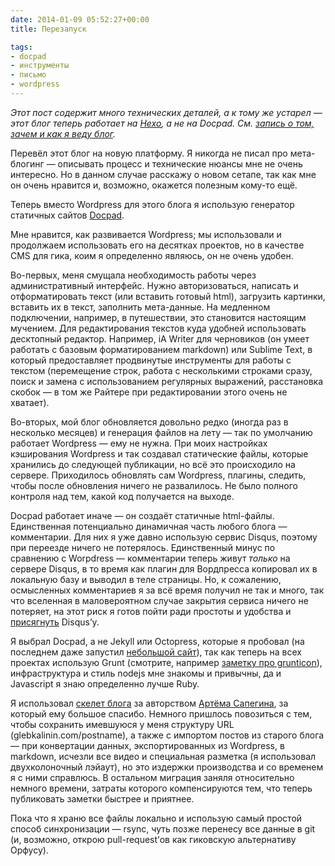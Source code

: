 ```yaml
---
date: 2014-01-09 05:52:27+00:00
title: Перезапуск

tags:
- docpad
- инструменты
- письмо
- wordpress
---
```


_Этот пост содержит много технических деталей, а к тому же устарел — этот блог теперь работает на [Hexo](http://hexo.io/), а не на Docpad. См. [запись о том, зачем и как я веду блог](https://glebkalinin.com/blogging/)._

Перевёл этот блог на новую платформу. Я никогда не писал про мета-блогинг — описывать процесс и технические нюансы мне не очень интересно. Но в данном случае расскажу о новом сетапе, так как мне он очень нравится и, возможно, окажется полезным кому-то ещё. 

 Теперь вместо Wordpress для этого блога я использую генератор статичных сайтов [Docpad](http://docpad.org). 

Мне нравится, как развивается Wordpress; мы использовали и продолжаем использовать его на десятках проектов, но в качестве CMS для гика, коим я определенно являюсь, он не очень удобен.

Во-первых, меня смущала необходимость работы через административный интерфейс. Нужно авторизоваться, написать и отформатировать текст (или вставить  готовый html), загрузить картинки, вставить их в текст, заполнить мета-данные. На медленном подключении, например, в путешествии, это становится настоящим мучением. Для редактирования текстов куда удобней использовать десктопный редактор. Например, iA Writer для черновиков (он умеет работать с базовым форматированием markdown) или Sublime Text, в который предоставляет продвинутые инструменты для работы с текстом (перемещение  строк, работа с несколькими строками сразу, поиск и замена с использованием регулярных выражений, расстановка скобок — в том же Райтере при редактировании этого очень не хватает).

Во-вторых, мой блог обновляется довольно редко (иногда раз в несколько месяцев) и генерация файлов на лету — так по умолчанию работает Wordpress — ему не нужна. При моих настройках кэширования Wordpress и так создавал статические файлы, которые хранились до следующей публикации, но всё это происходило на сервере. Приходилось обновлять сам Wordpress, плагины, следить, чтобы после обновления ничего не развалилось. Не было полного контроля над тем, какой код получается на выходе. 

Docpad работает иначе — он создаёт статичные html-файлы. Единственная потенциально динамичная часть любого блога — комментарии. Для них я уже давно использую сервис Disqus, поэтому при переезде ничего не потерялось. Единственный минус по сравнению с Worpdress — комментарии теперь живут _только_ на сервере Disqus, в то время как плагин для Вордпресса копировал их в локальную базу и выводил в теле страницы. Но, к сожалению, осмысленных комментариев я за всё время получил не так и много, так что вселенная в маловероятном случае закрытия сервиса  ничего не потеряет, на этот риск я готов пойти ради простоты и удобства и [присягнуть](https://glebkalinin.com/feudal-security) Disqus’у.

Я выбрал Docpad, а не Jekyll или Octopress, которые я пробовал (на последнем даже запустил [небольшой сайт](http://ontheinternet.ru)), так как  теперь на всех проектах использую Grunt (смотрите, например [заметку про grunticon](http://frontender.info)),  инфраструктура и стиль nodejs мне знакомы и привычны, да и Javascript я знаю определенно лучше Ruby. 

Я использовал [скелет блога](https://github.com/sapegin/blog.sapegin.me) за авторством [Артёма Сапегина](http://nano.sapegin.ru/), за который ему большое спасибо. Немного пришлось повозиться с тем, чтобы сохранить имевшуюся у меня структуру URL (glebkalinin.com/postname), а также с импортом постов из старого блога — при конвертации данных, экспортированных из Wordpress, в markdown,  исчезли все видео и специальная разметка (я использовал двухколоночный лэйаут), но это издержки производства и со временем я с ними справлюсь. В остальном миграция заняля относительно немного времени, затраты которого компенсируются тем, что теперь публиковать заметки быстрее и приятнее.

Пока что я храню все файлы локально и использую самый простой способ синхронизации — rsync, чуть позже перенесу все данные в git (и, возможно, открою pull-request’ов как гиковскую альтернативу Орфусу).
